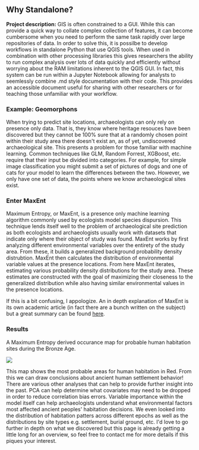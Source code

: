 ## Why Standalone?

**Project description:** GIS is often constrained to a GUI. While this can provide a quick way to collate complex collection of features, it can become cumbersome when you need to perform the same task rapidly over large repositories of data. In order to solve this, it is possilbe to develop workflows in standalone Python that use QGIS tools. When used in combination with other processing libraries this gives researchers the ability to run complex analysis over lots of data quickly and efficiently without worrying about the RAM limitations inherent to the QGIS GUI. In fact, this system can be run within a Jupyter Notebook allowing for analysts to seemlessly combine .md style documentation with their code. This provides an accessible document useful for sharing with other researchers or for teaching those unfamiliar with your workflow. 

### Example: Geomorphons

When trying to predict site locations, archaeologists can only rely on presence only data. That is, they know where heritage resouces have been discovered but they cannot be 100% sure that at a randomly chosen point within their study area there doesn't exist an, as of yet, undiscovered archaeological site. This presents a problem for those familiar with machine learning. Common techniques like GLM, Random Forrest, XGBoost, etc. require that their input be divided into categories. For example, for simple image classification you might submit a set of pictures of dogs and one of cats for your model to learn the differences between the two. However, we only have one set of data, the points where we know archaeological sites exist.

### Enter MaxEnt

Maximum Entropy, or MaxEnt, is a presence only machine learning algorithm commonly used by ecologists model species dispursion. This technique lends itself well to the problem of archaeological site prediction as both ecologists and archaeologists usually work with datasets that indicate only where their object of study was found. MaxEnt works by first analyzing different environmental variables over the entirety of the study area. From these, it builds a generalized background probability density distrubtion. MaxEnt then calculates the distribution of environmental variable values at the presence locations. From here MaxEnt iterates, estimating various probability density distributions for the study area. These estimates are constructed with the goal of maximizing their closeness to the generalized distribution while also having similar environmental values in the presence locations.

If this is a bit confusing, I appologize. An in depth explanation of MaxEnt is its own academic article (in fact there are a bunch written on the subject) but a great summary can be found [here](https://support.bccvl.org.au/support/solutions/articles/6000083216-maxent).

### Results

A Maximum Entropy derived occurance map for probable human habitation sites during the Bronze Age.

<img src="images/ME_MAP.jpg?raw=true"/>

This map shows the most probable areas for human habitation in Red. From this we can draw conclusions about ancient human settlement behavior! There are various other analyses that can help to provide further insight into the past. PCA can help determine what covariates may need to be dropped in order to reduce correlation bias errors. Variable importance within the model itself can help archaeologists understand what environmental factors most affected ancient peoples' habitation decisions. We even looked into the distribution of habitation patters across different epochs as well as the distributions by site types e.g. settlement, burial ground, etc. I'd love to go further in depth on what we discovered but this page is already getting a little long for an overview, so feel free to contact me for more details if this piques your interest. 
